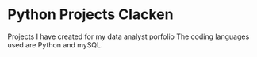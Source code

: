 # Python Projects Clacken
Projects I have created for my data analyst porfolio 
The coding languages used are Python and mySQL. 
